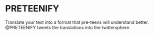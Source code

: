 PRETEENIFY
==========
Translate your text into a format that pre-teens will understand better. @PRETEENIFY tweets the translations into the twittersphere.
